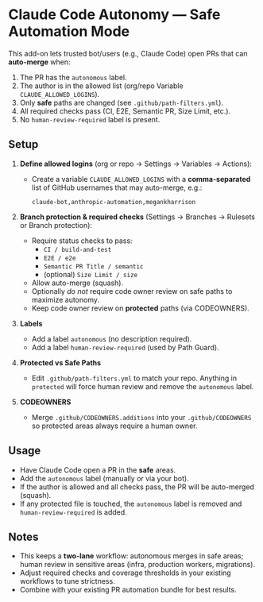 # Claude Code Autonomy — Safe Automation Mode

This add-on lets trusted bot/users (e.g., Claude Code) open PRs that can **auto-merge** when:
1) The PR has the `autonomous` label.
2) The author is in the allowed list (org/repo Variable `CLAUDE_ALLOWED_LOGINS`).
3) Only **safe** paths are changed (see `.github/path-filters.yml`).
4) All required checks pass (CI, E2E, Semantic PR, Size Limit, etc.).
5) No `human-review-required` label is present.

## Setup

1. **Define allowed logins** (org or repo → Settings → Variables → Actions):
   - Create a variable `CLAUDE_ALLOWED_LOGINS` with a **comma-separated** list of GitHub usernames that may auto-merge, e.g.:
     ```
     claude-bot,anthropic-automation,megankharrison
     ```

2. **Branch protection & required checks** (Settings → Branches → Rulesets or Branch protection):
   - Require status checks to pass:
     - `CI / build-and-test`
     - `E2E / e2e`
     - `Semantic PR Title / semantic`
     - (optional) `Size Limit / size`
   - Allow auto-merge (squash).
   - Optionally *do not* require code owner review on safe paths to maximize autonomy.
   - Keep code owner review on **protected** paths (via CODEOWNERS).

3. **Labels**
   - Add a label `autonomous` (no description required).
   - Add a label `human-review-required` (used by Path Guard).

4. **Protected vs Safe Paths**
   - Edit `.github/path-filters.yml` to match your repo. Anything in `protected` will force human review and remove the `autonomous` label.

5. **CODEOWNERS**
   - Merge `.github/CODEOWNERS.additions` into your `.github/CODEOWNERS` so protected areas always require a human owner.

## Usage

- Have Claude Code open a PR in the **safe** areas.
- Add the `autonomous` label (manually or via your bot).
- If the author is allowed and all checks pass, the PR will be auto-merged (squash).
- If any protected file is touched, the `autonomous` label is removed and `human-review-required` is added.

## Notes

- This keeps a **two-lane** workflow: autonomous merges in safe areas; human review in sensitive areas (infra, production workers, migrations).
- Adjust required checks and coverage thresholds in your existing workflows to tune strictness.
- Combine with your existing PR automation bundle for best results.
